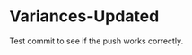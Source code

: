 # Variances-Updated
<!-- Testing to see if commits and pushes are working correctly. -->
Test commit to see if the push works correctly.
